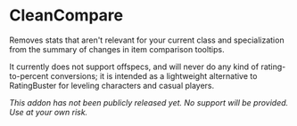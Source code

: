 CleanCompare
===============

Removes stats that aren't relevant for your current class and specialization from the summary of changes in item comparison tooltips.

It currently does not support offspecs, and will never do any kind of rating-to-percent conversions; it is intended as a lightweight alternative to RatingBuster for leveling characters and casual players.

*This addon has not been publicly released yet. No support will be provided. Use at your own risk.*
